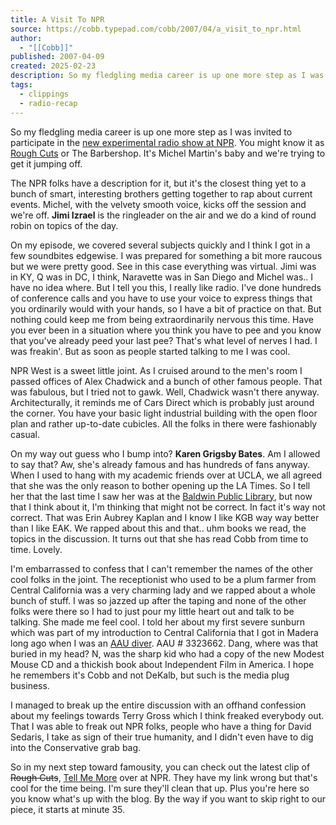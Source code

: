 ```yaml
---
title: A Visit To NPR
source: https://cobb.typepad.com/cobb/2007/04/a_visit_to_npr.html
author:
  - "[[Cobb]]"
published: 2007-04-09
created: 2025-02-23
description: So my fledgling media career is up one more step as I was invited to participate in the new experimental radio show at NPR. You might know it as Rough Cuts or The Barbershop. It's Michel Martin's baby and we're...
tags:
  - clippings
  - radio-recap
---
```

So my fledgling media career is up one more step as I was invited to participate in the [new experimental radio show at NPR](http://www.npr.org/tellmemore). You might know it as [Rough Cuts](http://www.npr.org/blogs/roughcuts/) or The Barbershop. It's Michel Martin's baby and we're trying to get it jumping off.

The NPR folks have a description for it, but it's the closest thing yet to a bunch of smart, interesting brothers getting together to rap about current events. Michel, with the velvety smooth voice, kicks off the session and we're off. **Jimi Izrael** is the ringleader on the air and we do a kind of round robin on topics of the day.

On my episode, we covered several subjects quickly and I think I got in a few soundbites edgewise. I was prepared for something a bit more raucous but we were pretty good. See in this case everything was virtual. Jimi was in KY, Q was in DC, I think, Naravette was in San Diego and Michel was.. I have no idea where. But I tell you this, I really like radio. I've done hundreds of conference calls and you have to use your voice to express things that you ordinarily would with your hands, so I have a bit of practice on that. But nothing could keep me from being extraordinarily nervous this time. Have you ever been in a situation where you think you have to pee and you know that you've already peed your last pee? That's what level of nerves I had. I was freakin'. But as soon as people started talking to me I was cool.

NPR West is a sweet little joint. As I cruised around to the men's room I passed offices of Alex Chadwick and a bunch of other famous people. That was fabulous, but I tried not to gawk. Well, Chadwick wasn't there anyway. Architecturally, it reminds me of Cars Direct which is probably just around the corner. You have your basic light industrial building with the open floor plan and rather up-to-date cubicles. All the folks in there were fashionably casual.

On my way out guess who I bump into? **Karen Grigsby Bates**. Am I allowed to say that? Aw, she's already famous and has hundreds of fans anyway. When I used to hang with my academic friends over at UCLA, we all agreed that she was the only reason to bother opening up the LA Times. So I tell her that the last time I saw her was at the [Baldwin Public Library](https://cobb.typepad.com/cobb/2004/01/the_baldwin_for.html), but now that I think about it, I'm thinking that might not be correct. In fact it's way not correct. That was Erin Aubrey Kaplan and I know I like KGB way way better than I like EAK. We rapped about this and that.. uhm books we read, the topics in the discussion. It turns out that she has read Cobb from time to time. Lovely.

I'm embarrassed to confess that I can't remember the names of the other cool folks in the joint. The receptionist who used to be a plum farmer from Central California was a very charming lady and we rapped about a whole bunch of stuff. I was so jazzed up after the taping and none of the other folks were there so I had to just pour my little heart out and talk to be talking. She made me feel cool. I told her about my first severe sunburn which was part of my introduction to Central California that I got in Madera long ago when I was an [AAU diver](http://www.aaudiving.org/). AAU # 3323662. Dang, where was that buried in my head? N, was the sharp kid who had a copy of the new Modest Mouse CD and a thickish book about Independent Film in America. I hope he remembers it's Cobb and not DeKalb, but such is the media plug business.

I managed to break up the entire discussion with an offhand confession about my feelings towards Terry Gross which I think freaked everybody out. That I was able to freak out NPR folks, people who have a thing for David Sedaris, I take as sign of their true humanity, and I didn't even have to dig into the Conservative grab bag.

So in my next step toward famousity, you can check out the latest clip of ~~Rough Cuts~~, [Tell Me More](http://www.npr.org/tellmemore) over at NPR. They have my link wrong but that's cool for the time being. I'm sure they'll clean that up. Plus you're here so you know what's up with the blog. By the way if you want to skip right to our piece, it starts at minute 35.